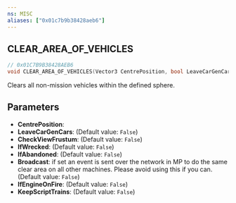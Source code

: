 ```yaml
---
ns: MISC
aliases: ["0x01c7b9b38428aeb6"]
---
```

## CLEAR_AREA_OF_VEHICLES

```c
// 0x01C7B9B38428AEB6
void CLEAR_AREA_OF_VEHICLES(Vector3 CentrePosition, bool LeaveCarGenCars, bool CheckViewFrustum, bool IfWrecked, bool IfAbandoned, bool Broadcast, bool IfEngineOnFire, bool KeepScriptTrains);
```

Clears all non-mission vehicles within the defined sphere.


## Parameters
* **CentrePosition**: 
* **LeaveCarGenCars**: (Default value: `False`)
* **CheckViewFrustum**: (Default value: `False`)
* **IfWrecked**: (Default value: `False`)
* **IfAbandoned**: (Default value: `False`)
* **Broadcast**: if set an event is sent over the network in MP to do the same clear area on all other machines. Please avoid using this if you can. (Default value: `False`)
* **IfEngineOnFire**: (Default value: `False`)
* **KeepScriptTrains**: (Default value: `False`)
